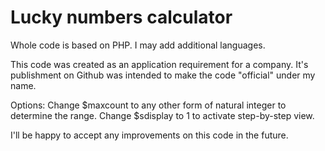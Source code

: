 # Lucky numbers calculator
Whole code is based on PHP.
I may add additional languages.

This code was created as an application requirement for a company.
It's publishment on Github was intended to make the code "official" under my name.

Options:
Change $maxcount to any other form of natural integer to determine the range.
Change $sdisplay to 1 to activate step-by-step view.

I'll be happy to accept any improvements on this code in the future.
